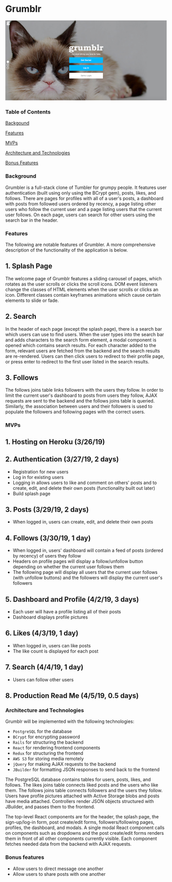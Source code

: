 # Grumblr

![screen_shot](https://github.com/gkopplin/grumblr/blob/master/app/assets/images/screenshot.png)

### Table of Contents
[Backgound](#background)

[Features](#featuers)

[MVPs](#mvps)

[Architecture and Technologies](#architecture)

[Bonus Features](#bonus)

### <a name="background"></a> Background
Grumbler is a full-stack clone of Tumbler for grumpy people. It features user authentication (built using only using the BCrypt gem), posts, likes, and follows. There are pages for profiles with all of a user's posts, a dashboard with posts from followed users ordered by recency, a page listing other users who follow the current user and a page listing users that the current user follows. On each page, users can search for other users using the search bar in the header.

### <a name="features"></a> Features
The following are notable features of Grumbler. A more comprehensive description of the functionality of the application is below. 

## 1. Splash Page
The welcome page of Grumblr features a sliding carousel of pages, which rotates as the user scrolls or clicks the scroll icons. DOM event listeners change the classes of HTML elements when the user scrolls or clicks an icon. Different classes contain keyframes animations which cause certain elements to slide or fade. 

## 2. Search
In the header of each page (except the splash page), there is a search bar which users can use to find users. When the user types into the search bar and adds characters to the search form element, a modal component is opened which contains search results. For each character added to the form, relevant users are fetched from the backend and the search results are re-rendered. Users can then click users to redirect to their profile page, or press enter to redirect to the first user listed in the search results.

## 3. Follows
The follows joins table links followers with the users they follow. In order to limit the current user's dashboard to posts from users they follow, AJAX requests are sent to the backend and the follows joins table is queried. Similarly, the association between users and their followers is used to populate the followers and following pages with the correct users.

### <a name="mvps"></a> MVPs

## 1. Hosting on Heroku (3/26/19)
## 2. Authentication (3/27/19, 2 days)
* Registration for new users
* Log in for existing users
* Logging in allows users to like and comment on others' posts and to create, edit, and delete their own posts (functionality built out later)
* Build splash page
## 3. Posts (3/29/19, 2 days)
* When logged in, users can create, edit, and delete their own posts
## 4. Follows (3/30/19, 1 day)
* When logged in, users' dashboard will contain a feed of posts (ordered by recency) of users they follow
* Headers on profile pages will display a follow/unfollow button depending on whether the current user follows them
* The following page will display all users that the current user follows (with unfollow buttons) and the followers will display the current user's followers
## 5. Dashboard and Profile (4/2/19, 3 days)
* Each user will have a profile listing all of their posts
* Dashboard displays profile pictures
## 6. Likes (4/3/19, 1 day)
* When logged in, users can like posts
* The like count is displayed for each post
## 7. Search (4/4/19, 1 day)
* Users can follow other users
## 8. Production Read Me (4/5/19, 0.5 days)

### <a name="architecture"></a> Architecture and Technologies
Grumblr will be implemented with the following technologies:

- `PostgreSQL` for the database
- `BCrypt` for encrypting password
- `Rails` for structuring the backend
- `React` for rendering frontend components
- `Redux` for structuring the frontend
- `AWS S3` for storing media remotely
- `jQuery` for making AJAX requests to the backend
- `JBuilder` for formatting JSON responses to send back to the frontend

The PostgreSQL database contains tables for users, posts, likes, and follows. The likes joins table connects liked posts and the users who like them. The follows joins table connects followers and the users they follow. Users have profile pictures attached with Active Storage blobs and posts have media attached. Controllers render JSON objects structured with JBuilder, and passes them to the frontend. 

The top-level React components are for the header, the splash page, the sign-up/log-in form, post create/edit forms, followers/following pages, profiles, the dashboard, and modals. A single modal React component calls on components such as dropdowns and the post create/edit forms renders them in front of all other components currently visible. Each component fetches needed data from the backend with AJAX requests. 

### <a name="bonus"> </a> Bonus features
- Allow users to direct message one another
- Allow users to share posts with one another
